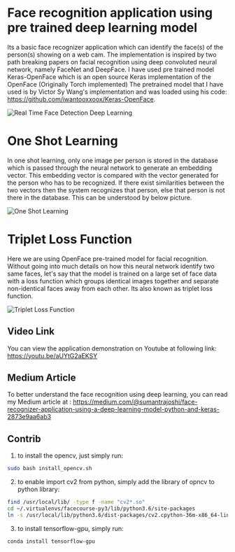 # Face recognition application using pre trained deep learning model

Its a basic face recognizer application which can identify the face(s) of the person(s) showing on a web cam. The implementation is inspired by two path breaking papers on facial recognition using deep convoluted neural network, namely FaceNet and DeepFace.
I have used pre trained model Keras-OpenFace which is an open source Keras implementation of the OpenFace (Originally Torch implemented)
The pretrained model that I have used is by Victor Sy Wang's implementation and was loaded using his code: https://github.com/iwantooxxoox/Keras-OpenFace.

![Real Time Face Detection Deep Learning](https://github.com/sumantrajoshi/Face-recognition-using-deep-learning/blob/master/pictures/Real%20Time%20Face%20Detection%20Deep%20Learning.jpg)

# One Shot Learning
In one shot learning, only one image per person is stored in the database which is passed through the neural network to generate an embedding vector. This embedding vector is compared with the vector generated for the person who has to be recognized. If there exist similarities between the two vectors then the system recognizes that person, else that person is not there in the database. This can be understood by below picture.

![One Shot Learning](https://github.com/sumantrajoshi/Face-recognition-using-deep-learning/blob/master/pictures/One%20Shot%20Learning.JPG)

# Triplet Loss Function
Here we are using OpenFace pre-trained model for facial recognition. Without going into much details on how this neural network identify two same faces, let's say that the model is trained on a large set of face data with a loss function which groups identical images together and separate non-identical faces away from each other. Its also known as triplet loss function.

![Triplet Loss Function](https://github.com/sumantrajoshi/Face-recognition-using-deep-learning/blob/master/pictures/Triplet%20Loss%20Function.JPG)


## Video Link
You can view the application demonstration on Youtube at following link: https://youtu.be/aUYtG2aEKSY

## Medium Article
To better understand the face recognition using deep learning, you can read my Medium article at : https://medium.com/@sumantrajoshi/face-recognizer-application-using-a-deep-learning-model-python-and-keras-2873e9aa6ab3


## Contrib
1. to install the opencv, just simply run:
```bash
sudo bash install_opencv.sh
```
2. to enable import cv2 from python, simply add the library of opncv to python library:
```bash
find /usr/local/lib/ -type f -name "cv2*.so"
cd ~/.virtualenvs/facecourse-py3/lib/python3.6/site-packages
ln -s /usr/local/lib/python3.6/dist-packages/cv2.cpython-36m-x86_64-linux-gnu.so cv2.so
```
3. to install tensorflow-gpu, simply run:
 ```bash
 conda install tensorflow-gpu
 ```
